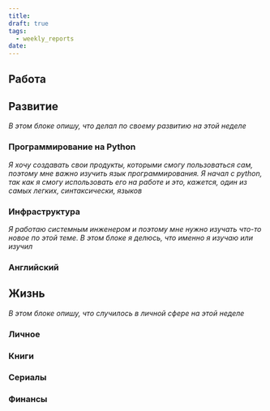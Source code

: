 ```yaml
---
title: 
draft: true
tags:
  - weekly_reports
date:
---
```

## Работа

## Развитие
*В этом блоке опишу, что делал по своему развитию на этой неделе*
### Программирование на Python
*Я хочу создавать свои продукты, которыми смогу пользоваться сам, поэтому мне важно изучить язык программирования. Я начал с python, так как я смогу использовать его на работе и это, кажется, один из самых легких, синтаксически, языков*


### Инфраструктура
*Я работаю системным инженером и поэтому мне нужно изучать что-то новое по этой теме. В этом блоке я делюсь, что именно я изучаю или изучил*

### Английский

## Жизнь
*В этом блоке опишу, что случилось в личной сфере на этой неделе*
### Личное

### Книги

### Сериалы

### Финансы